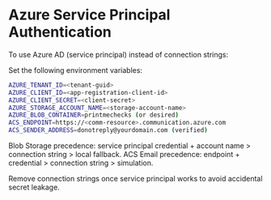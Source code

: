 # Azure Service Principal Authentication

To use Azure AD (service principal) instead of connection strings:

Set the following environment variables:

```bash
AZURE_TENANT_ID=<tenant-guid>
AZURE_CLIENT_ID=<app-registration-client-id>
AZURE_CLIENT_SECRET=<client-secret>
AZURE_STORAGE_ACCOUNT_NAME=<storage-account-name>
AZURE_BLOB_CONTAINER=printmechecks (or desired)
ACS_ENDPOINT=https://<comm-resource>.communication.azure.com
ACS_SENDER_ADDRESS=donotreply@yourdomain.com (verified)
```

Blob Storage precedence: service principal credential + account name > connection string > local fallback. ACS Email precedence: endpoint + credential > connection string > simulation.

Remove connection strings once service principal works to avoid accidental secret leakage.
